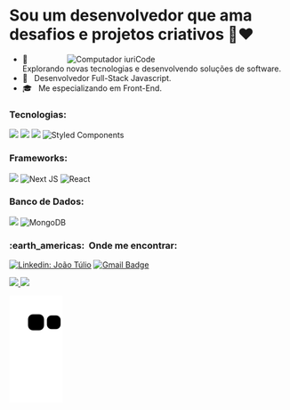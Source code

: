 # Sou um desenvolvedor que ama desafios e projetos criativos 🚀❤️

<img src="https://raw.githubusercontent.com/MicaelliMedeiros/micaellimedeiros/master/image/computer-illustration.png" min-width="400px" max-width="400px" width="400px" align="right" alt="Computador iuriCode">

- 🤔 &nbsp; Explorando novas tecnologias e desenvolvendo soluções de software.
- 💼 &nbsp; Desenvolvedor Full-Stack Javascript</a>.
- 🎓 &nbsp; Me especializando em Front-End.



### Tecnologias:
<img src="https://img.shields.io/badge/JavaScript-F7DF1E?style=for-the-badge&logo=javascript&logoColor=black"> <img src="https://img.shields.io/badge/TypeScript-007ACC?style=for-the-badge&logo=typescript&logoColor=white"> <img src="https://img.shields.io/badge/Sass-CC6699?style=for-the-badge&logo=sass&logoColor=white">   ![Styled Components](https://img.shields.io/badge/styled--components-DB7093?style=for-the-badge&logo=styled-components&logoColor=white)

### Frameworks:
<img src="https://img.shields.io/badge/Node.js-339933?style=for-the-badge&logo=nodedotjs&logoColor=white"> ![Next JS](https://img.shields.io/badge/Next-black?style=for-the-badge&logo=next.js&logoColor=white) ![React](https://img.shields.io/badge/react-%2320232a.svg?style=for-the-badge&logo=react&logoColor=%2361DAFB)

### Banco de Dados:
 <img src="https://img.shields.io/badge/MySQL-00000F?style=for-the-badge&logo=mysql&logoColor=white"> ![MongoDB](https://img.shields.io/badge/MongoDB-%234ea94b.svg?style=for-the-badge&logo=mongodb&logoColor=white)
 
 
 <h3> :earth_americas: &nbsp;Onde me encontrar: </h3> 

[![Linkedin: João Túlio](https://img.shields.io/badge/-jtsoares-blue?style=flat-square&logo=Linkedin&logoColor=white&link=jtsoares)](https://www.linkedin.com/in/jtsoares/)
[![Gmail Badge](https://img.shields.io/badge/-joaotuliosoares@hotmail.com-006bed?style=flat-square&logo=Gmail&logoColor=white&link=mailto:joaotuliosoares@hotmail.com)](mailto:joaotuliosoares@hotmail.com)

 
<div>
  <a href="https://github.com/joaotuliojt">
  <img height="180em" src="https://github-readme-stats.vercel.app/api?username=joaotuliojt&show_icons=true&theme=tokyonight&include_all_commits=true&count_private=true"/>
  <img height="180em" src="https://github-readme-stats.vercel.app/api/top-langs/?username=joaotuliojt&layout=compact&langs_count=7&theme=tokyonight"/>
</div>


 ![Snake animation](https://github.com/joaotuliojt/joaotuliojt/blob/output/github-contribution-grid-snake.svg)
